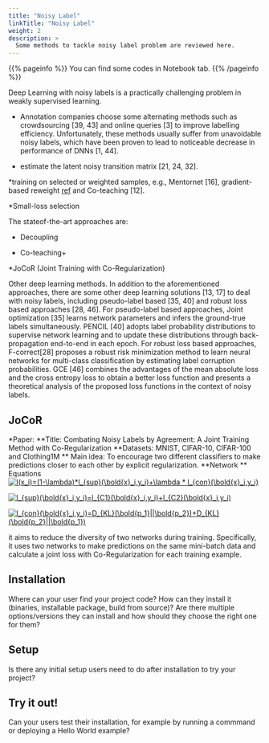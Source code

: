 ```yaml
---
title: "Noisy Label"
linkTitle: "Noisy Label"
weight: 2
description: >
  Some methods to tackle noisy label problem are reviewed here.
---
```


{{% pageinfo %}}
You can find some codes in Notebook tab.
{{% /pageinfo %}}

Deep Learning with noisy labels is a practically challenging problem in weakly supervised learning.

* Annotation companies choose some alternating methods such as crowdsourcing [39, 43] and online queries [3] to
improve labelling efficiency. Unfortunately, these methods
usually suffer from unavoidable noisy labels, which have
been proven to lead to noticeable decrease in performance
of DNNs [1, 44].

* estimate the latent noisy transition matrix [21, 24, 32].  

*training on selected or weighted samples, e.g., Mentornet [16], gradient-based reweight [ref](https://arxiv.org/pdf/1803.09050.pdf) and Co-teaching [12]. 

*Small-loss selection

The stateof-the-art approaches are:
* Decoupling

* Co-teaching+

*JoCoR (Joint Training with Co-Regularization)

Other deep learning methods. In addition to the aforementioned approaches, there are some other deep learning solutions [13, 17] to deal with noisy labels, including pseudo-label based [35, 40] and robust loss based approaches [28, 46]. For pseudo-label based approaches, Joint
optimization [35] learns network parameters and infers the
ground-true labels simultaneously. PENCIL [40] adopts label probability distributions to supervise network learning
and to update these distributions through back-propagation
end-to-end in each epoch. For robust loss based approaches,
F-correct[28] proposes a robust risk minimization method
to learn neural networks for multi-class classification by estimating label corruption probabilities. GCE [46] combines
the advantages of the mean absolute loss and the cross entropy loss to obtain a better loss function and presents a theoretical analysis of the proposed loss functions in the context of noisy labels.

## JoCoR

*Paper:
**Title: Combating Noisy Labels by Agreement: A Joint Training Method with Co-Regularization
**Datasets: MNIST, CIFAR-10, CIFAR-100 and Clothing1M
** Main idea: To encourage two different classifiers
to make predictions closer to each other by explicit regularization.
**Network
** Equations
<a href="https://www.codecogs.com/eqnedit.php?latex=l(x_i)=(1-\lambda)*l_{sup}(\bold{x}_i,y_i)&plus;\lambda&space;*&space;l_{con}(\bold{x}_i,y_i)" target="_blank"><img src="https://latex.codecogs.com/gif.latex?l(x_i)=(1-\lambda)*l_{sup}(\bold{x}_i,y_i)&plus;\lambda&space;*&space;l_{con}(\bold{x}_i,y_i)" title="l(x_i)=(1-\lambda)*l_{sup}(\bold{x}_i,y_i)+\lambda * l_{con}(\bold{x}_i,y_i)" /></a>

<a href="https://www.codecogs.com/eqnedit.php?latex=l_{sup}(\bold{x}_i,y_i)=l_{C1}(\bold{x}_i,y_i)&plus;l_{C2}(\bold{x}_i,y_i)" target="_blank"><img src="https://latex.codecogs.com/gif.latex?l_{sup}(\bold{x}_i,y_i)=l_{C1}(\bold{x}_i,y_i)&plus;l_{C2}(\bold{x}_i,y_i)" title="l_{sup}(\bold{x}_i,y_i)=l_{C1}(\bold{x}_i,y_i)+l_{C2}(\bold{x}_i,y_i)" /></a>

<a href="https://www.codecogs.com/eqnedit.php?latex=l_{con}(\bold{x}_i,y_i)=D_{KL}(\bold{p_1}||\bold{p_2})&plus;D_{KL}(\bold{p_2}||\bold{p_1})" target="_blank"><img src="https://latex.codecogs.com/gif.latex?l_{con}(\bold{x}_i,y_i)=D_{KL}(\bold{p_1}||\bold{p_2})&plus;D_{KL}(\bold{p_2}||\bold{p_1})" title="l_{con}(\bold{x}_i,y_i)=D_{KL}(\bold{p_1}||\bold{p_2})+D_{KL}(\bold{p_2}||\bold{p_1})" /></a>

it aims to reduce the diversity of two networks during training. Specifically, it uses two networks to make predictions on
the same mini-batch data and calculate a joint loss with
Co-Regularization for each training example.

## Installation

Where can your user find your project code? How can they install it (binaries, installable package, build from source)? Are there multiple options/versions they can install and how should they choose the right one for them?

## Setup

Is there any initial setup users need to do after installation to try your project?

## Try it out!

Can your users test their installation, for example by running a commmand or deploying a Hello World example?

